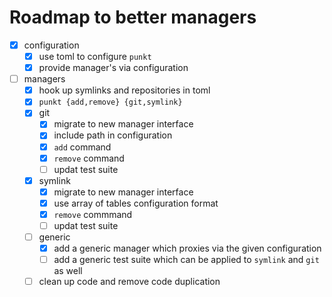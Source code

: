 # Roadmap to better managers

* [x] configuration
  * [x] use toml to configure `punkt`
  * [x] provide manager's via configuration
* [ ] managers
  * [x] hook up symlinks and repositories in toml
  * [x] `punkt {add,remove} {git,symlink}`
  * [x] git
    * [x] migrate to new manager interface
    * [x] include path in configuration
    * [x] `add` command
    * [x] `remove` command
    * [ ] updat test suite
  * [x] symlink
    * [x] migrate to new manager interface
    * [x] use array of tables configuration format
    * [x] `remove` commmand
    * [ ] updat test suite
  * [ ] generic
    * [x] add a generic manager which proxies via the given configuration
    * [ ] add a generic test suite which can be applied to `symlink` and `git`
          as well
  * [ ] clean up code and remove code duplication
